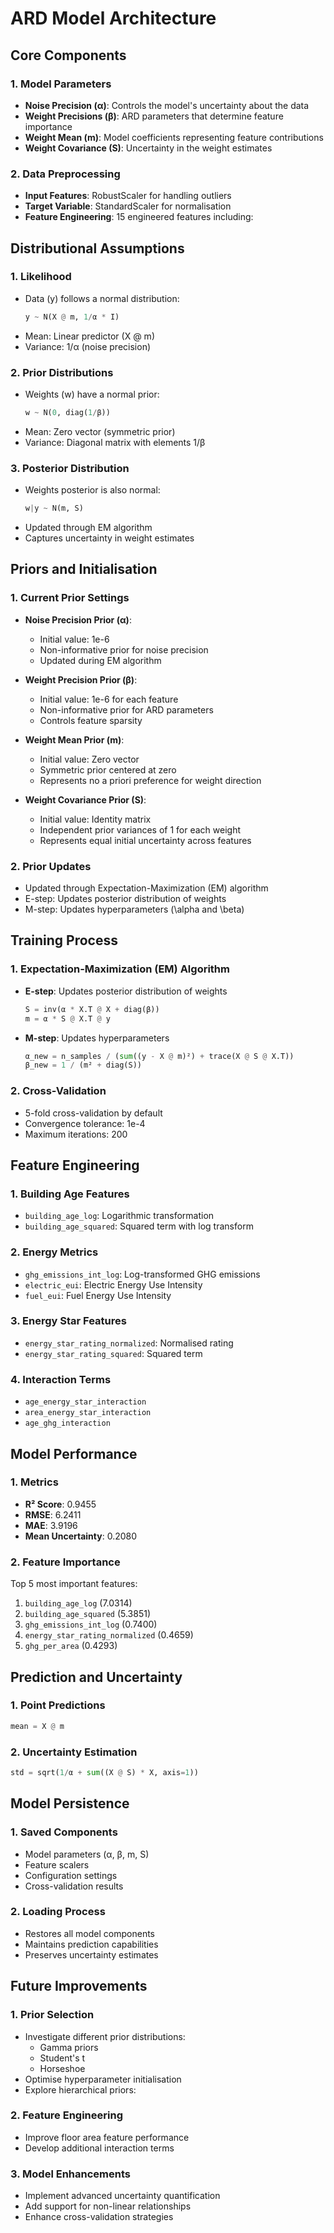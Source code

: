 # ARD Model Architecture

## Core Components

### 1. Model Parameters
- **Noise Precision (α)**: Controls the model's uncertainty about the data
- **Weight Precisions (β)**: ARD parameters that determine feature importance
- **Weight Mean (m)**: Model coefficients representing feature contributions
- **Weight Covariance (S)**: Uncertainty in the weight estimates

### 2. Data Preprocessing
- **Input Features**: RobustScaler for handling outliers
- **Target Variable**: StandardScaler for normalisation
- **Feature Engineering**: 15 engineered features including:

## Distributional Assumptions

### 1. Likelihood
- Data (y) follows a normal distribution:
  ```python
  y ~ N(X @ m, 1/α * I)
  ```
- Mean: Linear predictor (X @ m)
- Variance: 1/α (noise precision)

### 2. Prior Distributions
- Weights (w) have a normal prior:
  ```python
  w ~ N(0, diag(1/β))
  ```
- Mean: Zero vector (symmetric prior)
- Variance: Diagonal matrix with elements 1/β

### 3. Posterior Distribution
- Weights posterior is also normal:
  ```python
  w|y ~ N(m, S)
  ```
- Updated through EM algorithm
- Captures uncertainty in weight estimates

## Priors and Initialisation

### 1. Current Prior Settings
- **Noise Precision Prior (α)**:
  - Initial value: 1e-6
  - Non-informative prior for noise precision
  - Updated during EM algorithm

- **Weight Precision Prior (β)**:
  - Initial value: 1e-6 for each feature
  - Non-informative prior for ARD parameters
  - Controls feature sparsity

- **Weight Mean Prior (m)**:
  - Initial value: Zero vector
  - Symmetric prior centered at zero
  - Represents no a priori preference for weight direction

- **Weight Covariance Prior (S)**:
  - Initial value: Identity matrix
  - Independent prior variances of 1 for each weight
  - Represents equal initial uncertainty across features

### 2. Prior Updates
- Updated through Expectation-Maximization (EM) algorithm
- E-step: Updates posterior distribution of weights
- M-step: Updates hyperparameters (\alpha and \beta)

## Training Process

### 1. Expectation-Maximization (EM) Algorithm
- **E-step**: Updates posterior distribution of weights
  ```python
  S = inv(α * X.T @ X + diag(β))
  m = α * S @ X.T @ y
  ```
- **M-step**: Updates hyperparameters
  ```python
  α_new = n_samples / (sum((y - X @ m)²) + trace(X @ S @ X.T))
  β_new = 1 / (m² + diag(S))
  ```

### 2. Cross-Validation
- 5-fold cross-validation by default
- Convergence tolerance: 1e-4
- Maximum iterations: 200

## Feature Engineering

### 1. Building Age Features
- `building_age_log`: Logarithmic transformation
- `building_age_squared`: Squared term with log transform

### 2. Energy Metrics
- `ghg_emissions_int_log`: Log-transformed GHG emissions
- `electric_eui`: Electric Energy Use Intensity
- `fuel_eui`: Fuel Energy Use Intensity

### 3. Energy Star Features
- `energy_star_rating_normalized`: Normalised rating
- `energy_star_rating_squared`: Squared term

### 4. Interaction Terms
- `age_energy_star_interaction`
- `area_energy_star_interaction`
- `age_ghg_interaction`

## Model Performance

### 1. Metrics
- **R² Score**: 0.9455
- **RMSE**: 6.2411
- **MAE**: 3.9196
- **Mean Uncertainty**: 0.2080

### 2. Feature Importance
Top 5 most important features:
1. `building_age_log` (7.0314)
2. `building_age_squared` (5.3851)
3. `ghg_emissions_int_log` (0.7400)
4. `energy_star_rating_normalized` (0.4659)
5. `ghg_per_area` (0.4293)

## Prediction and Uncertainty

### 1. Point Predictions
```python
mean = X @ m
```

### 2. Uncertainty Estimation
```python
std = sqrt(1/α + sum((X @ S) * X, axis=1))
```

## Model Persistence

### 1. Saved Components
- Model parameters (α, β, m, S)
- Feature scalers
- Configuration settings
- Cross-validation results

### 2. Loading Process
- Restores all model components
- Maintains prediction capabilities
- Preserves uncertainty estimates

## Future Improvements

### 1. Prior Selection
- Investigate different prior distributions:
  - Gamma priors 
  - Student's t 
  - Horseshoe
- Optimise hyperparameter initialisation
- Explore hierarchical priors:

### 2. Feature Engineering
- Improve floor area feature performance
- Develop additional interaction terms

### 3. Model Enhancements
- Implement advanced uncertainty quantification
- Add support for non-linear relationships
- Enhance cross-validation strategies 